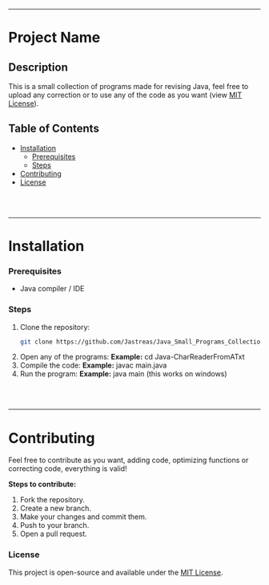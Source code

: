 <hr>

# Project Name

## Description
This is a small collection of programs made for revising Java, feel free to upload any correction or to use any of the code as you want (view [MIT License](LICENSE)).

## Table of Contents
- [Installation](#installation)
  - [Prerequisites](#prerequisites)
  - [Steps](#steps)
- [Contributing](#contributing)
- [License](#license)

<br><br><hr>
# Installation

### Prerequisites

- Java compiler / IDE

### Steps
1. Clone the repository:
   ```bash
   git clone https://github.com/Jastreas/Java_Small_Programs_Collection.git
   ```
2. Open any of the programs:
    **Example:**
    cd Java-CharReaderFromATxt
3. Compile the code:
    **Example:**
    javac main.java
4. Run the program:
    **Example:**
    java main (this works on windows)

<br><br><hr>
# Contributing

Feel free to contribute as you want, adding code, optimizing functions or correcting code, everything is valid!

**Steps to contribute:**
1. Fork the repository.
2. Create a new branch.
3. Make your changes and commit them.
4. Push to your branch.
5. Open a pull request.

### License
This project is open-source and available under the [MIT License](LICENSE).